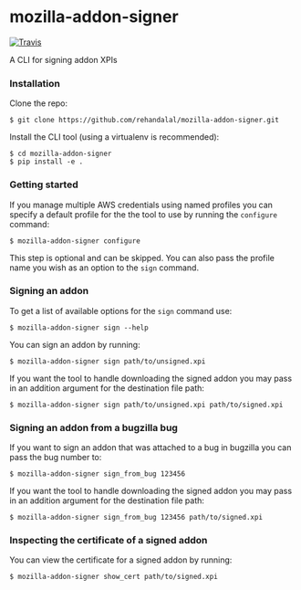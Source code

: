 # mozilla-addon-signer

[![Travis](https://img.shields.io/travis/rehandalal/mozilla-addon-signer.svg)](https://github.com/rehandalal/mozilla-addon-signer)

A CLI for signing addon XPIs


### Installation

Clone the repo:
```
$ git clone https://github.com/rehandalal/mozilla-addon-signer.git
```

Install the CLI tool (using a virtualenv is recommended):
```
$ cd mozilla-addon-signer
$ pip install -e .
```

### Getting started

If you manage multiple AWS credentials using named profiles you can 
specify a default profile for the the tool to use by running the 
`configure` command:
```
$ mozilla-addon-signer configure
```

This step is optional and can be skipped. You can also pass the
profile name you wish as an option to the `sign` command.

### Signing an addon

To get a list of available options for the `sign` command use:
```
$ mozilla-addon-signer sign --help
```

You can sign an addon by running:
```
$ mozilla-addon-signer sign path/to/unsigned.xpi
```

If you want the tool to handle downloading the signed addon you may
pass in an addition argument for the destination file path:
```
$ mozilla-addon-signer sign path/to/unsigned.xpi path/to/signed.xpi
```

### Signing an addon from a bugzilla bug

If you want to sign an addon that was attached to a bug in bugzilla
you can pass the bug number to:
```
$ mozilla-addon-signer sign_from_bug 123456
```

If you want the tool to handle downloading the signed addon you may
pass in an addition argument for the destination file path:
```
$ mozilla-addon-signer sign_from_bug 123456 path/to/signed.xpi
```

### Inspecting the certificate of a signed addon

You can view the certificate for a signed addon by running:
```
$ mozilla-addon-signer show_cert path/to/signed.xpi
```
